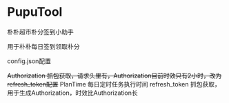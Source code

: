 # PupuTool
朴朴超市朴分签到小助手

用于朴朴每日签到领取朴分

config.json配置

  ~~Authorization 抓包获取，请求头里有，Authorization目前时效只有2小时，改为refresh_token配置~~
  PlanTime 每日定时任务执行时间
  refresh_token 抓包获取，用于生成Authorization，时效比Authorization长
